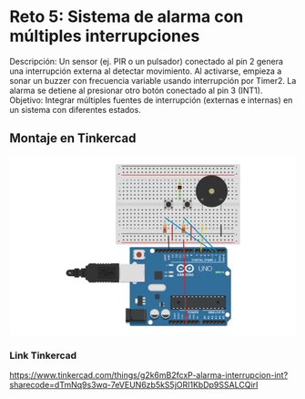 # Reto 5: Sistema de alarma con múltiples interrupciones
Descripción:
Un sensor (ej. PIR o un pulsador) conectado al pin 2 genera una interrupción externa al detectar movimiento.
Al activarse, empieza a sonar un buzzer con frecuencia variable usando interrupción por Timer2.
La alarma se detiene al presionar otro botón conectado al pin 3 (INT1).
Objetivo: Integrar múltiples fuentes de interrupción (externas e internas) en un sistema con diferentes estados.
## Montaje en Tinkercad
![Montaje tinkercad](image.png)
### Link Tinkercad
https://www.tinkercad.com/things/g2k6mB2fcxP-alarma-interrupcion-int?sharecode=dTmNq9s3wq-7eVEUN6zb5kS5jORI1KbDp9SSALCQirI
